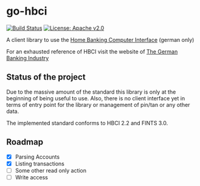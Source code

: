 # go-hbci
[![Build Status](https://travis-ci.org/mitch000001/go-hbci.svg)](https://travis-ci.org/mitch000001/go-hbci)
[![License: Apache v2.0](https://badge.luzifer.io/v1/badge?color=5d79b5&title=license&text=Apache+v2.0)](http://www.apache.org/licenses/LICENSE-2.0)

A client library to use the [Home Banking Computer Interface](https://de.wikipedia.org/wiki/Homebanking_Computer_Interface) (german only)

For an exhausted reference of HBCI visit the website of [The German Banking Industry](https://www.hbci-zka.de/)

## Status of the project
Due to the massive amount of the standard this library is only at the beginning of being useful to use.
Also, there is no client interface yet in terms of entry point for the library or management of pin/tan or any other data.

The implemented standard conforms to HBCI 2.2 and FINTS 3.0.

## Roadmap
- [x] Parsing Accounts
- [x] Listing transactions
- [ ] Some other read only action
- [ ] Write access
